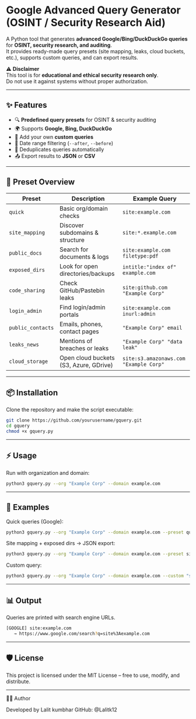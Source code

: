 # Google Advanced Query Generator (OSINT / Security Research Aid)

A Python tool that generates **advanced Google/Bing/DuckDuckGo queries** for **OSINT, security research, and auditing**.  
It provides ready-made query presets (site mapping, leaks, cloud buckets, etc.), supports custom queries, and can export results.  

⚠️ **Disclaimer**  
This tool is for **educational and ethical security research only**.  
Do not use it against systems without proper authorization.  

---

## ✨ Features

- 🔍 **Predefined query presets** for OSINT & security auditing  
- 🌍 Supports **Google, Bing, DuckDuckGo**  
- 📝 Add your own **custom queries**  
- 📅 Date range filtering (`--after`, `--before`)  
- 🧹 Deduplicates queries automatically  
- 📤 Export results to **JSON** or **CSV**  

---

## 📑 Preset Overview

| Preset            | Description                          | Example Query                                   |
|-------------------|--------------------------------------|------------------------------------------------|
| `quick`           | Basic org/domain checks              | `site:example.com`                              |
| `site_mapping`    | Discover subdomains & structure      | `site:*.example.com`                            |
| `public_docs`     | Search for documents & logs          | `site:example.com filetype:pdf`                 |
| `exposed_dirs`    | Look for open directories/backups    | `intitle:"index of" example.com`                |
| `code_sharing`    | Check GitHub/Pastebin leaks          | `site:github.com "Example Corp"`                |
| `login_admin`     | Find login/admin portals             | `site:example.com inurl:admin`                  |
| `public_contacts` | Emails, phones, contact pages        | `"Example Corp" email`                          |
| `leaks_news`      | Mentions of breaches or leaks        | `"Example Corp" "data leak"`                    |
| `cloud_storage`   | Open cloud buckets (S3, Azure, GDrive) | `site:s3.amazonaws.com "Example Corp"`        |

---
## 📦 Installation

Clone the repository and make the script executable:

```bash
git clone https://github.com/yourusername/gquery.git
cd gquery
chmod +x gquery.py
```
---
## ⚡ Usage

Run with organization and domain:

```bash
python3 gquery.py --org "Example Corp" --domain example.com
```
---
## 🔧 Examples

Quick queries (Google):

```bash
python3 gquery.py --org "Example Corp" --domain example.com --preset quick --engine google
```

Site mapping + exposed dirs → JSON export:

```bash
python3 gquery.py --org "Example Corp" --domain example.com --preset site_mapping exposed_dirs --out results.json
```

Custom query:

```bash
python3 gquery.py --org "Example Corp" --domain example.com --custom "site:example.com confidential"
```

---
## 📊 Output
Queries are printed with search engine URLs.

```bash
[GOOGLE] site:example.com
   → https://www.google.com/search?q=site%3Aexample.com
```
---

## 🛡️ License

This project is licensed under the MIT License – free to use, modify, and distribute.

---

👨‍💻 Author

Developed by Lalit kumbhar
GitHub: @Lalitk12

